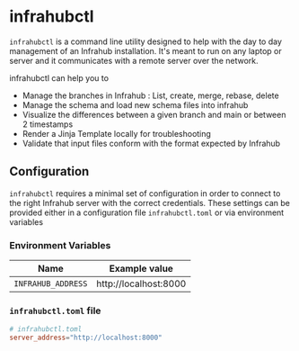 # infrahubctl

`infrahubctl` is a command line utility designed to help with the day to day management of an Infrahub installation.
It's meant to run on any laptop or server and it communicates with a remote server over the network.

infrahubctl can help you to
- Manage the branches in Infrahub : List, create, merge, rebase, delete
- Manage the schema and load new schema files into infrahub
- Visualize the differences between a given branch and main or between 2 timestamps
- Render a Jinja Template locally for troubleshooting
- Validate that input files conform with the format expected by Infrahub

## Configuration

`infrahubctl` requires a minimal set of configuration in order to connect to the right Infrahub server with the correct credentials. These settings can be provided either in a configuration file `infrahubctl.toml` or via environment variables

### Environment Variables

| Name | Example value |
| -- | -- |
| `INFRAHUB_ADDRESS` | http://localhost:8000 |

### `infrahubctl.toml` file

```toml
# infrahubctl.toml
server_address="http://localhost:8000"
```
